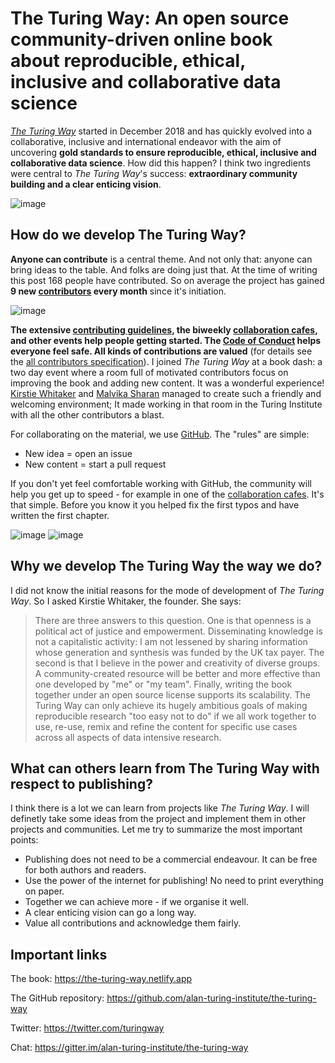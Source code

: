 # The Turing Way: An open source community-driven online book about reproducible, ethical, inclusive and collaborative data science

[_The Turing Way_](https://the-turing-way.netlify.app) started in December 2018 and has quickly evolved into a collaborative, inclusive and international endeavor with the aim of uncovering **gold standards to ensure reproducible, ethical, inclusive and collaborative data science**. How did this happen? I think two ingredients were central to _The Turing Way_'s success: **extraordinary community building and a clear enticing vision**.

![image](https://zenodo.org/record/3695300/files/TooEasyNotToDo.jpg)


## How do we develop The Turing Way?

**Anyone can contribute** is a central theme. And not only that: anyone can bring ideas to the table. And folks are doing just that. At the time of writing this post 168 people have contributed.  So on average the project has gained **9 new [contributors](https://github.com/alan-turing-institute/the-turing-way#contributors) every month** since it's initiation.

![image](https://zenodo.org/record/3695300/files/ThatCouldBeAChapter.jpg)

**The extensive [contributing guidelines](https://github.com/alan-turing-institute/the-turing-way/blob/master/CONTRIBUTING.md), the biweekly [collaboration cafes](https://hackmd.io/@KirstieJane/CollabCafe), and other events help people getting started. The [Code of Conduct](https://the-turing-way.netlify.app/community-handbook/coc.html) helps everyone feel safe. All kinds of contributions are valued** (for details see the [all contributors specification](https://github.com/all-contributors/all-contributors)). I joined _The Turing Way_ at a book dash: a two day event where a room full of motivated contributors focus on improving the book and adding new content. It was a wonderful experience! [Kirstie Whitaker](https://www.turing.ac.uk/people/researchers/kirstie-whitaker) and [Malvika Sharan](https://about.me/malvikasharan) managed to create such a friendly and welcoming environment; It made working in that room in the Turing Institute with all the other contributors a blast.

For collaborating on the material, we use [GitHub](https://github.com/alan-turing-institute/the-turing-way). The "rules" are simple: 

- New idea = open an issue
- New content = start a pull request

If you don't yet feel comfortable working with GitHub, the community will help you get up to speed - for example in one of the [collaboration cafes](https://github.com/alan-turing-institute/the-turing-way/blob/master/project_management/online-collaboration-cafe.md). It's that simple. Before you know it you helped fix the first typos and have written the first chapter.

![image](https://zenodo.org/record/3695300/files/Contributing.jpg)
![image](https://zenodo.org/record/3695300/files/FirstPullRequest.jpg)


## Why we develop The Turing Way the way we do?

I did not know the initial reasons for the mode of development of _The Turing Way_. So I asked Kirstie Whitaker, the founder.
She says:

> There are three answers to this question. One is that openness is a political act of justice and empowerment. Disseminating knowledge is not a capitalistic activity: I am not lessened by sharing information whose generation and synthesis was funded by the UK tax payer. The second is that I believe in the power and creativity of diverse groups. A community-created resource will be better and more effective than one developed by "me" or "my team". Finally, writing the book together under an open source license supports its scalability. The Turing Way can only achieve its hugely ambitious goals of making reproducible research "too easy not to do" if we all work together to use, re-use, remix and refine the content for specific use cases across all aspects of data intensive research.


## What can others learn from The Turing Way with respect to publishing?

I think there is a lot we can learn from projects like _The Turing Way_. I will definetly take some ideas from the project and implement them in other projects and communities. Let me try to summarize the most important points:

- Publishing does not need to be a commercial endeavour. It can be free for both authors and readers.
- Use the power of the internet for publishing! No need to print everything on paper.
- Together we can achieve more - if we organise it well.
- A clear enticing vision can go a long way.
- Value all contributions and acknowledge them fairly.

## Important links

The book: https://the-turing-way.netlify.app

The GitHub repository: https://github.com/alan-turing-institute/the-turing-way

Twitter: https://twitter.com/turingway

Chat: https://gitter.im/alan-turing-institute/the-turing-way


